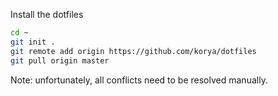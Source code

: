 Install the dotfiles

```sh
cd ~
git init .
git remote add origin https://github.com/korya/dotfiles
git pull origin master
```

Note: unfortunately, all conflicts need to be resolved manually.
